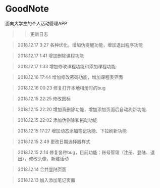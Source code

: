 # GoodNote
面向大学生的个人活动管理APP
>> 更新日志

> 2018.12.17 3:27  各种优化，增加伪提醒功能，增加退出程序功能

> 2018.12.17 1:41  增加删除课程功能

> 2018.12.17 1:33  增加修改课程功能和添加课程功能

> 2018.12.16 17:44 增加修改密码功能，增加课程表界面

> 2018.12.16 00:23 修复打开本地相册时的bug

> 2018.12.15 22:25 修改图标

> 2018.12.15 22:20 增加真删除功能，增加添加页面后自动刷新功能.

> 2018.12.15 22:02 添加伪删除和拖动功能

> 2018.12.15 17:27 增加动态添加笔记功能、下拉刷新功能

> 2018.12.15 2:49 更改日期选择器样式

> 2018.12.15 2:14 修复各种bug，目前功能：账号管理（注册、登陆、退出），修改头像，新建活动

> 2018.12.14 合并登陆页面

> 2018.12.13 加入添加笔记页面
